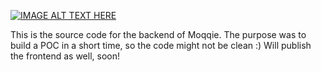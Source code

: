 [![IMAGE ALT TEXT HERE](https://img.youtube.com/vi/Ony3O-_zmT8/0.jpg)](https://www.youtube.com/watch?v=Ony3O-_zmT8)

This is the source code for
the backend of Moqqie. The
purpose was to build a POC in
a short time, so the code
might not be clean :) Will publish the frontend as well, soon!
